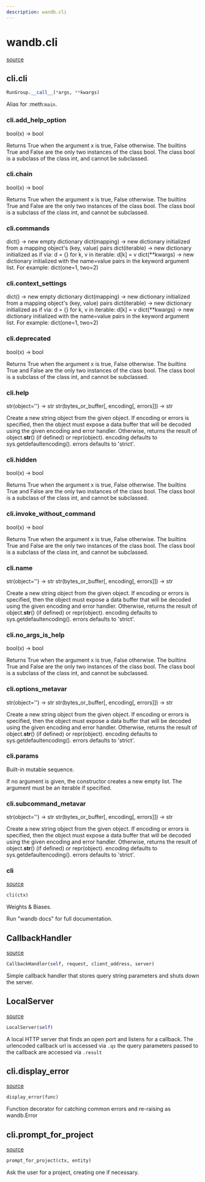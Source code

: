 ```yaml
---
description: wandb.cli
---
```


# wandb.cli
[source](https://github.com/wandb/client/blob/master/wandb/cli.py#L0)


## cli.cli
```python
RunGroup.__call__(*args, **kwargs)
```
Alias for :meth:`main`.

### cli.add_help_option
bool(x) -> bool

Returns True when the argument x is true, False otherwise.
The builtins True and False are the only two instances of the class bool.
The class bool is a subclass of the class int, and cannot be subclassed.

### cli.chain
bool(x) -> bool

Returns True when the argument x is true, False otherwise.
The builtins True and False are the only two instances of the class bool.
The class bool is a subclass of the class int, and cannot be subclassed.

### cli.commands
dict() -> new empty dictionary
dict(mapping) -> new dictionary initialized from a mapping object's
(key, value) pairs
dict(iterable) -> new dictionary initialized as if via:
d = {}
for k, v in iterable:
d[k] = v
dict(**kwargs) -> new dictionary initialized with the name=value pairs
in the keyword argument list.  For example:  dict(one=1, two=2)

### cli.context_settings
dict() -> new empty dictionary
dict(mapping) -> new dictionary initialized from a mapping object's
(key, value) pairs
dict(iterable) -> new dictionary initialized as if via:
d = {}
for k, v in iterable:
d[k] = v
dict(**kwargs) -> new dictionary initialized with the name=value pairs
in the keyword argument list.  For example:  dict(one=1, two=2)

### cli.deprecated
bool(x) -> bool

Returns True when the argument x is true, False otherwise.
The builtins True and False are the only two instances of the class bool.
The class bool is a subclass of the class int, and cannot be subclassed.

### cli.help
str(object='') -> str
str(bytes_or_buffer[, encoding[, errors]]) -> str

Create a new string object from the given object. If encoding or
errors is specified, then the object must expose a data buffer
that will be decoded using the given encoding and error handler.
Otherwise, returns the result of object.__str__() (if defined)
or repr(object).
encoding defaults to sys.getdefaultencoding().
errors defaults to 'strict'.

### cli.hidden
bool(x) -> bool

Returns True when the argument x is true, False otherwise.
The builtins True and False are the only two instances of the class bool.
The class bool is a subclass of the class int, and cannot be subclassed.

### cli.invoke_without_command
bool(x) -> bool

Returns True when the argument x is true, False otherwise.
The builtins True and False are the only two instances of the class bool.
The class bool is a subclass of the class int, and cannot be subclassed.

### cli.name
str(object='') -> str
str(bytes_or_buffer[, encoding[, errors]]) -> str

Create a new string object from the given object. If encoding or
errors is specified, then the object must expose a data buffer
that will be decoded using the given encoding and error handler.
Otherwise, returns the result of object.__str__() (if defined)
or repr(object).
encoding defaults to sys.getdefaultencoding().
errors defaults to 'strict'.

### cli.no_args_is_help
bool(x) -> bool

Returns True when the argument x is true, False otherwise.
The builtins True and False are the only two instances of the class bool.
The class bool is a subclass of the class int, and cannot be subclassed.

### cli.options_metavar
str(object='') -> str
str(bytes_or_buffer[, encoding[, errors]]) -> str

Create a new string object from the given object. If encoding or
errors is specified, then the object must expose a data buffer
that will be decoded using the given encoding and error handler.
Otherwise, returns the result of object.__str__() (if defined)
or repr(object).
encoding defaults to sys.getdefaultencoding().
errors defaults to 'strict'.

### cli.params
Built-in mutable sequence.

If no argument is given, the constructor creates a new empty list.
The argument must be an iterable if specified.

### cli.subcommand_metavar
str(object='') -> str
str(bytes_or_buffer[, encoding[, errors]]) -> str

Create a new string object from the given object. If encoding or
errors is specified, then the object must expose a data buffer
that will be decoded using the given encoding and error handler.
Otherwise, returns the result of object.__str__() (if defined)
or repr(object).
encoding defaults to sys.getdefaultencoding().
errors defaults to 'strict'.

### cli
[source](https://github.com/wandb/client/blob/master/wandb/cli.py#L226)
```python
cli(ctx)
```
Weights & Biases.

Run "wandb docs" for full documentation.


## CallbackHandler
[source](https://github.com/wandb/client/blob/master/wandb/cli.py#L76)
```python
CallbackHandler(self, request, client_address, server)
```
Simple callback handler that stores query string parameters and shuts down the server.


## LocalServer
[source](https://github.com/wandb/client/blob/master/wandb/cli.py#L93)
```python
LocalServer(self)
```
A local HTTP server that finds an open port and listens for a callback. The urlencoded callback url is accessed via `.qs` the query parameters passed to the callback are accessed via `.result`


## cli.display_error
[source](https://github.com/wandb/client/blob/master/wandb/cli.py#L148)
```python
display_error(func)
```
Function decorator for catching common errors and re-raising as wandb.Error

## cli.prompt_for_project
[source](https://github.com/wandb/client/blob/master/wandb/cli.py#L165)
```python
prompt_for_project(ctx, entity)
```
Ask the user for a project, creating one if necessary.
